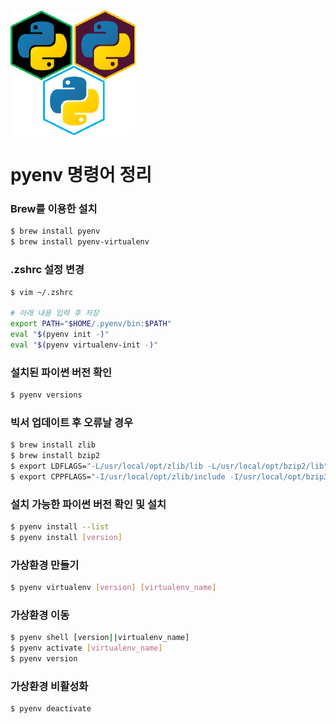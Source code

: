 ![pyenv](./pyenv.png)

# pyenv 명령어 정리

### Brew를 이용한 설치

```bash
$ brew install pyenv
$ brew install pyenv-virtualenv
```

### .zshrc 설정 변경

```bash
$ vim ~/.zshrc 

# 아래 내용 입력 후 저장
export PATH="$HOME/.pyenv/bin:$PATH"
eval "$(pyenv init -)"
eval "$(pyenv virtualenv-init -)"
```

### 설치된 파이썬 버전 확인

```bash
$ pyenv versions

```

### 빅서 업데이트 후 오류날 경우

```bash
$ brew install zlib
$ brew install bzip2
$ export LDFLAGS="-L/usr/local/opt/zlib/lib -L/usr/local/opt/bzip2/lib"
$ export CPPFLAGS="-I/usr/local/opt/zlib/include -I/usr/local/opt/bzip3/include"
```

### 설치 가능한 파이썬 버전 확인 및 설치

```bash
$ pyenv install --list
$ pyenv install [version]
```

### 가상환경 만들기

```bash
$ pyenv virtualenv [version] [virtualenv_name]
```

  
### 가상환경 이동

```bash
$ pyenv shell [version||virtualenv_name]
$ pyenv activate [virtualenv_name]
$ pyenv version
```

### 가상환경 비활성화

```bash
$ pyenv deactivate
```
